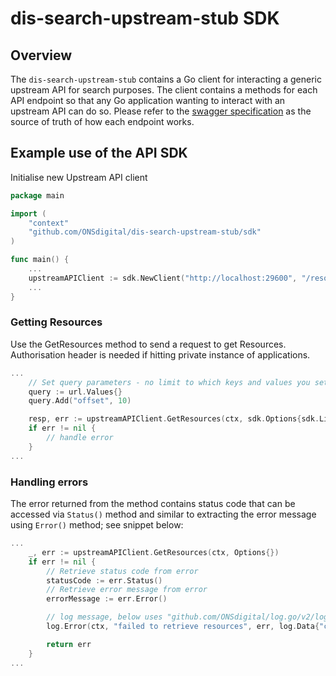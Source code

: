 # dis-search-upstream-stub SDK

## Overview

The `dis-search-upstream-stub` contains a Go client for interacting a generic upstream API for search purposes. The client contains a methods for each API endpoint
so that any Go application wanting to interact with an upstream API can do so. Please refer to the [swagger specification](../swagger.yaml)
as the source of truth of how each endpoint works.

## Example use of the API SDK

Initialise new Upstream API client

```go
package main

import (
    "context"
    "github.com/ONSdigital/dis-search-upstream-stub/sdk"
)

func main() {
    ...
    upstreamAPIClient := sdk.NewClient("http://localhost:29600", "/resources")
    ...
}
```

### Getting Resources

Use the GetResources method to send a request to get Resources. Authorisation header is needed if hitting private instance of applications.

```go
...
    // Set query parameters - no limit to which keys and values you set - please refer to swagger spec for list of available parameters
    query := url.Values{}
    query.Add("offset", 10)

    resp, err := upstreamAPIClient.GetResources(ctx, sdk.Options{sdk.Limit: query})
    if err != nil {
        // handle error
    }
...
```

### Handling errors

The error returned from the method contains status code that can be accessed via `Status()` method and similar to extracting the error message using `Error()` method; see snippet below:

```go
...
    _, err := upstreamAPIClient.GetResources(ctx, Options{})
    if err != nil {
        // Retrieve status code from error
        statusCode := err.Status()
        // Retrieve error message from error
        errorMessage := err.Error()

        // log message, below uses "github.com/ONSdigital/log.go/v2/log" package
        log.Error(ctx, "failed to retrieve resources", err, log.Data{"code": statusCode})

        return err
    }
...
```
